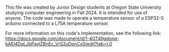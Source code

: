 This file was created by Junior Design students at Oregon State University studying computer engineering in Fall 2024. It is intended for use of anyone. The code was made to operate a temperature sensor of a ESP32-S arduino connected to a L75A temperature sensor. 

For more information on this code's implementation, see the following link: https://docs.google.com/document/d/1-4GT49gdonq-bAEl4DqLJbPaylZBnEc_VrS2uDpnCx0/edit?tab=t.0

